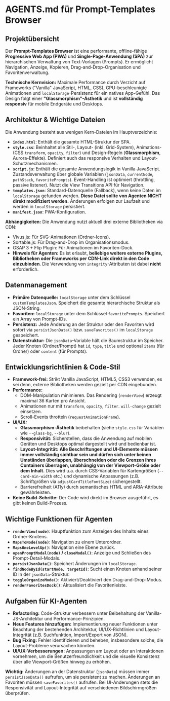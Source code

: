 # AGENTS.md für Prompt-Templates Browser

## Projektübersicht

Der **Prompt-Templates Browser** ist eine performante, offline-fähige **Progressive Web App (PWA)** und **Single-Page-Anwendung (SPA)** zur hierarchischen Verwaltung von Text-Vorlagen (Prompts). Er ermöglicht Navigation, Anzeige, Kopieren, Drag-and-Drop-Organisation und Favoritenverwaltung.

**Technische Kernvision:** Maximale Performance durch Verzicht auf Frameworks ("Vanilla" JavaScript, HTML, CSS), GPU-beschleunigte Animationen und `localStorage`-Persistenz für ein natives App-Gefühl. Das Design folgt einer **"Glassmorphism"-Ästhetik** und ist **vollständig responsiv** für mobile Endgeräte und Desktops.

## Architektur & Wichtige Dateien

Die Anwendung besteht aus wenigen Kern-Dateien im Hauptverzeichnis:

* **`index.html`**: Enthält die gesamte HTML-Struktur der SPA.
* **`style.css`**: Beinhaltet alle Stil-, Layout- (inkl. Grid-System), Animations- (CSS `transform`, `opacity`, `filter`) und Design-Regeln (**Glassmorphism**, Aurora-Effekte). Definiert auch das responsive Verhalten und Layout-Schutzmechanismen.
* **`script.js`**: Enthält die gesamte Anwendungslogik in Vanilla JavaScript. Zustandsverwaltung über globale Variablen (`jsonData`, `currentNode`, `pathStack`, `favoritePrompts`). Event-Handling ist optimiert (throttling, passive listener). Nutzt die View Transitions API für Navigation.
* **`templates.json`**: Standard-Datenquelle (Fallback), wenn keine Daten im `localStorage` gefunden werden. **Diese Datei sollte von Agenten NICHT direkt modifiziert werden.** Änderungen erfolgen zur Laufzeit und werden in `localStorage` persistiert.
* **`manifest.json`**: PWA-Konfiguration.

**Abhängigkeiten:** Die Anwendung nutzt aktuell drei externe Bibliotheken via CDN:
* Vivus.js: Für SVG-Animationen (Ordner-Icons).
* Sortable.js: Für Drag-and-Drop im Organisationsmodus.
* GSAP 3 + Flip Plugin: Für Animationen im Favoriten-Dock.
* **Hinweis für Agenten:** Es ist erlaubt, **beliebige weitere externe Plugins, Bibliotheken oder Frameworks per CDN-Link direkt in den Code einzubinden**. Die Verwendung von `integrity`-Attributen ist dabei **nicht** erforderlich.

## Datenmanagement

* **Primäre Datenquelle:** `localStorage` unter dem Schlüssel `customTemplatesJson`. Speichert die gesamte hierarchische Struktur als JSON-String.
* **Favoriten:** `localStorage` unter dem Schlüssel `favoritePrompts`. Speichert ein Array von Prompt-IDs.
* **Persistenz:** Jede Änderung an der Struktur oder den Favoriten wird sofort via `persistJsonData()` bzw. `saveFavorites()` im `localStorage` gespeichert.
* **Datenstruktur:** Die `jsonData`-Variable hält die Baumstruktur im Speicher. Jeder Knoten (Ordner/Prompt) hat `id`, `type`, `title` und optional `items` (für Ordner) oder `content` (für Prompts).

## Entwicklungsrichtlinien & Code-Stil

* **Framework-frei:** Strikt Vanilla JavaScript, HTML5, CSS3 verwenden, es sei denn, externe Bibliotheken werden gezielt per CDN eingebunden.
* **Performance:**
    * DOM-Manipulation minimieren. Das Rendering (`renderView`) erzeugt maximal 36 Karten pro Ansicht.
    * Animationen nur mit `transform`, `opacity`, `filter`. `will-change` gezielt einsetzen.
    * Scroll-Events throtteln (`requestAnimationFrame`).
* **UI/UX:**
    * **Glassmorphism-Ästhetik** beibehalten (siehe `style.css` für Variablen wie `--glass-bg`, `--blur`).
    * **Responsivität:** Sicherstellen, dass die Anwendung auf mobilen Geräten und Desktops optimal dargestellt wird und bedienbar ist.
    * **Layout-Integrität:** **Alle Beschriftungen und UI-Elemente müssen immer vollständig sichtbar sein und dürfen sich unter keinen Umständen überlappen, überschneiden oder die Grenzen ihres Containers überragen, unabhängig von der Viewport-Größe oder dem Inhalt.** Dies wird u.a. durch CSS-Variablen für Kartengrößen (`--card-min-width` etc.) und dynamische Anpassungen (z.B. Schriftgrößen via `adjustCardTitleFontSize`) sichergestellt.
    * Barrierefreiheit (A11y) durch semantisches HTML und ARIA-Attribute gewährleisten.
* **Keine Build-Schritte:** Der Code wird direkt im Browser ausgeführt, es gibt keinen Build-Prozess.

## Wichtige Funktionen für Agenten

* **`renderView(node)`**: Hauptfunktion zum Anzeigen des Inhalts eines Ordner-Knotens.
* **`MapsToNode(node)`**: Navigation zu einem Unterordner.
* **`MapsOneLevelUp()`**: Navigation eine Ebene zurück.
* **`openPromptModal(node)` / `closeModal()`**: Anzeige und Schließen des Prompt-Detail-Modals.
* **`persistJsonData()`**: Speichert Änderungen im `localStorage`.
* **`findNodeById(startNode, targetId)`**: Sucht einen Knoten anhand seiner ID in der `jsonData`-Struktur.
* **`toggleOrganizeMode()`**: Aktiviert/Deaktiviert den Drag-and-Drop-Modus.
* **`renderFavoritesDock()`**: Aktualisiert die Favoritenleiste.

## Aufgaben für KI-Agenten

* **Refactoring:** Code-Struktur verbessern unter Beibehaltung der Vanilla-JS-Architektur und Performance-Prinzipien.
* **Neue Features hinzufügen:** Implementierung neuer Funktionen unter Beachtung der bestehenden Architektur, UI/UX-Richtlinien und Layout-Integrität (z.B. Suchfunktion, Import/Export von JSON).
* **Bug Fixing:** Fehler identifizieren und beheben, insbesondere solche, die Layout-Probleme verursachen könnten.
* **UI/UX-Verbesserungen:** Anpassungen am Layout oder an Interaktionen vornehmen, um die Benutzerfreundlichkeit und die visuelle Konsistenz über alle Viewport-Größen hinweg zu erhöhen.

**Wichtig:** Änderungen an der Datenstruktur (`jsonData`) müssen immer `persistJsonData()` aufrufen, um sie persistent zu machen. Änderungen an Favoriten müssen `saveFavorites()` aufrufen. Bei UI-Änderungen stets die Responsivität und Layout-Integrität auf verschiedenen Bildschirmgrößen überprüfen.
